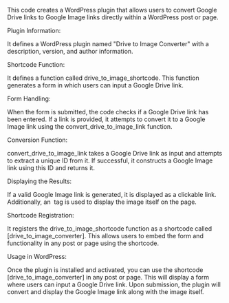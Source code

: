 This code creates a WordPress plugin that allows users to convert Google Drive links to Google Image links directly within a WordPress post or page.

Plugin Information:

It defines a WordPress plugin named "Drive to Image Converter" with a description, version, and author information.

Shortcode Function:

It defines a function called drive_to_image_shortcode.
This function generates a form in which users can input a Google Drive link.

Form Handling:

When the form is submitted, the code checks if a Google Drive link has been entered.
If a link is provided, it attempts to convert it to a Google Image link using the convert_drive_to_image_link function.

Conversion Function:

convert_drive_to_image_link takes a Google Drive link as input and attempts to extract a unique ID from it.
If successful, it constructs a Google Image link using this ID and returns it.

Displaying the Results:

If a valid Google Image link is generated, it is displayed as a clickable link.
Additionally, an <img> tag is used to display the image itself on the page.

Shortcode Registration:

It registers the drive_to_image_shortcode function as a shortcode called [drive_to_image_converter].
This allows users to embed the form and functionality in any post or page using the shortcode.

Usage in WordPress:

Once the plugin is installed and activated, you can use the shortcode [drive_to_image_converter] in any post or page.
This will display a form where users can input a Google Drive link.
Upon submission, the plugin will convert and display the Google Image link along with the image itself.

